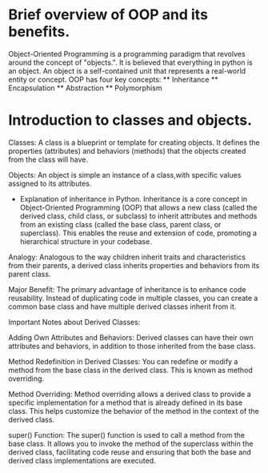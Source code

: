 # Brief overview of OOP and its benefits.
Object-Oriented Programming is a programming paradigm that revolves around the concept of "objects.". It is believed that everything in python is an object. An object is a self-contained unit that represents a real-world entity or concept. OOP has four key concepts:
** Inheritance
** Encapsulation
** Abstraction
** Polymorphism

# Introduction to classes and objects.
Classes:
A class is a blueprint or template for creating objects. It defines the properties (attributes) and behaviors (methods) that the objects created from the class will have.

Objects:
An object is simple an instance of a class,with specific values assigned to its attributes.

- Explanation of inheritance in Python.
Inheritance is a core concept in Object-Oriented Programming (OOP) that allows a new class (called the derived class, child class, or subclass) to inherit attributes and methods from an existing class (called the base class, parent class, or superclass). This enables the reuse and extension of code, promoting a hierarchical structure in your codebase.

Analogy:
Analogous to the way children inherit traits and characteristics from their parents, a derived class inherits properties and behaviors from its parent class.

Major Benefit:
The primary advantage of inheritance is to enhance code reusability. Instead of duplicating code in multiple classes, you can create a common base class and have multiple derived classes inherit from it.

Important Notes about Derived Classes:

Adding Own Attributes and Behaviors:
Derived classes can have their own attributes and behaviors, in addition to those inherited from the base class.

Method Redefinition in Derived Classes:
You can redefine or modify a method from the base class in the derived class. This is known as method overriding.

Method Overriding:
Method overriding allows a derived class to provide a specific implementation for a method that is already defined in its base class. This helps customize the behavior of the method in the context of the derived class.

super() Function:
The super() function is used to call a method from the base class. It allows you to invoke the method of the superclass within the derived class, facilitating code reuse and ensuring that both the base and derived class implementations are executed.